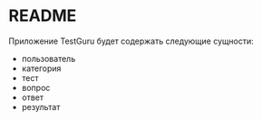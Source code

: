 # README

Приложение TestGuru будет содержать следующие сущности:
* пользователь
* категория
* тест
* вопрос
* ответ
* результат
